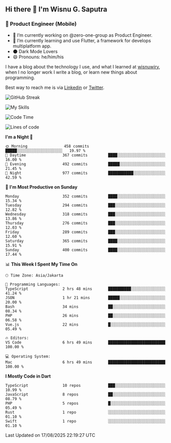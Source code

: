 ## Hi there 👋 I'm Wisnu G. Saputra

### :mobile_phone_off: Product Engineer (Mobile)

- 🔭 I’m currently working on @zero-one-group as Product Engineer.
- 🌱 I’m currently learning and use Flutter, a framework for develops multiplatform app.
- 🌑 Dark Mode Lovers
- 😄 Pronouns: he/him/his

I have a blog about the technology I use, and what I learned at [wisnuwiry](https://wisnuwiry.space/), when I no longer work I write a blog, or learn new things about programming.

Best way to reach me is via [Linkedin](https://www.linkedin.com/in/wisnu-saputra/) or [Twitter](https://twitter.com/wisnuwiry).

![GitHub Streak](https://streak-stats.demolab.com?user=wisnuwiry&theme=dark&hide_border=true)

![My Skills](https://skillicons.dev/icons?i=dart,flutter,kotlin,swift,go,js,css,neovim,git,linux&perline=5)

<!--START_SECTION:waka-->
![Code Time](http://img.shields.io/badge/Code%20Time-1%2C987%20hrs%208%20mins-blue)

![Lines of code](https://img.shields.io/badge/From%20Hello%20World%20I%27ve%20Written-2.8%20million%20lines%20of%20code-blue)

**I'm a Night 🦉** 

```text
🌞 Morning                458 commits         █████░░░░░░░░░░░░░░░░░░░░   19.97 % 
🌆 Daytime                367 commits         ████░░░░░░░░░░░░░░░░░░░░░   16.00 % 
🌃 Evening                492 commits         █████░░░░░░░░░░░░░░░░░░░░   21.45 % 
🌙 Night                  977 commits         ███████████░░░░░░░░░░░░░░   42.59 % 
```
📅 **I'm Most Productive on Sunday** 

```text
Monday                   352 commits         ████░░░░░░░░░░░░░░░░░░░░░   15.34 % 
Tuesday                  294 commits         ███░░░░░░░░░░░░░░░░░░░░░░   12.82 % 
Wednesday                318 commits         ███░░░░░░░░░░░░░░░░░░░░░░   13.86 % 
Thursday                 276 commits         ███░░░░░░░░░░░░░░░░░░░░░░   12.03 % 
Friday                   289 commits         ███░░░░░░░░░░░░░░░░░░░░░░   12.60 % 
Saturday                 365 commits         ████░░░░░░░░░░░░░░░░░░░░░   15.91 % 
Sunday                   400 commits         ████░░░░░░░░░░░░░░░░░░░░░   17.44 % 
```


📊 **This Week I Spent My Time On** 

```text
🕑︎ Time Zone: Asia/Jakarta

💬 Programming Languages: 
TypeScript               2 hrs 48 mins       ██████████░░░░░░░░░░░░░░░   41.24 % 
JSON                     1 hr 21 mins        █████░░░░░░░░░░░░░░░░░░░░   20.00 % 
Bash                     34 mins             ██░░░░░░░░░░░░░░░░░░░░░░░   08.34 % 
PHP                      26 mins             ██░░░░░░░░░░░░░░░░░░░░░░░   06.58 % 
Vue.js                   22 mins             █░░░░░░░░░░░░░░░░░░░░░░░░   05.49 % 

🔥 Editors: 
VS Code                  6 hrs 49 mins       █████████████████████████   100.00 % 

💻 Operating System: 
Mac                      6 hrs 49 mins       █████████████████████████   100.00 % 
```

**I Mostly Code in Dart** 

```text
TypeScript               10 repos            ███░░░░░░░░░░░░░░░░░░░░░░   10.99 % 
JavaScript               8 repos             ██░░░░░░░░░░░░░░░░░░░░░░░   08.79 % 
PHP                      5 repos             █░░░░░░░░░░░░░░░░░░░░░░░░   05.49 % 
Rust                     1 repo              ░░░░░░░░░░░░░░░░░░░░░░░░░   01.10 % 
Swift                    1 repo              ░░░░░░░░░░░░░░░░░░░░░░░░░   01.10 % 
```




 Last Updated on 17/08/2025 22:19:27 UTC
<!--END_SECTION:waka-->
